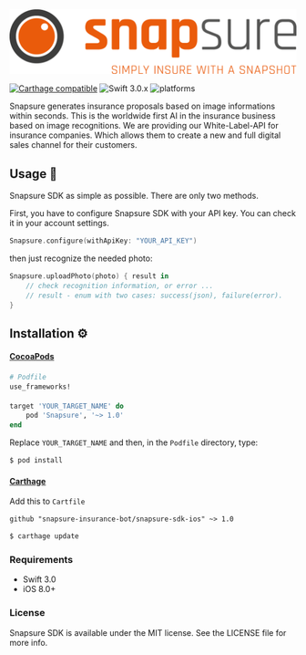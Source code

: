 <img src="assets/logo.png" alt="Snapsure">

[![Carthage compatible](https://img.shields.io/badge/Carthage-compatible-4BC51D.svg?style=flat)](#carthage)
![Swift 3.0.x](https://img.shields.io/badge/Swift-3.0.x-orange.svg) 
![platforms](https://img.shields.io/badge/platforms-iOS-lightgrey.svg) 

Snapsure generates insurance proposals based on image informations within seconds. This is the worldwide first AI in the insurance business based on image recognitions. We are providing our White-Label-API for insurance companies. Which allows them to create a new and full digital sales channel for their customers.

## Usage 🚀 ##

Snapsure SDK as simple as possible. There are only two methods.

First, you have to configure Snapsure SDK with your API key. You can check it in your account settings.

```swift
Snapsure.configure(withApiKey: "YOUR_API_KEY")
```
then just recognize the needed photo: 

```swift
Snapsure.uploadPhoto(photo) { result in
    // check recognition information, or error ...
    // result - enum with two cases: success(json), failure(error).
}
```

## Installation ⚙️ ##

#### [CocoaPods](https://guides.cocoapods.org/using/using-cocoapods.html)

```ruby
# Podfile
use_frameworks!

target 'YOUR_TARGET_NAME' do
    pod 'Snapsure', '~> 1.0'
end
```

Replace `YOUR_TARGET_NAME` and then, in the `Podfile` directory, type:

```bash
$ pod install
```

#### [Carthage](https://github.com/Carthage/Carthage)

Add this to `Cartfile`

```
github "snapsure-insurance-bot/snapsure-sdk-ios" ~> 1.0
```

```bash
$ carthage update
```

### Requirements ###

* Swift 3.0
* iOS 8.0+

### License ###

Snapsure SDK is available under the MIT license. See the LICENSE file for more info.
